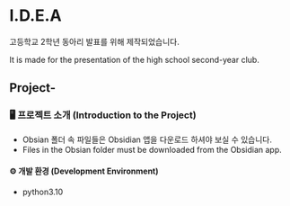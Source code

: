 # I.D.E.A
고등학교 2학년 동아리 발표를 위해 제작되었습니다.

It is made for the presentation of the high school second-year club.

## Project-

### 🖥 프로젝트 소개 (Introduction to the Project)

- Obsian 폴더 속 파일들은 Obsidian 앱을 다운로드 하셔야 보실 수 있습니다.
- Files in the Obsian folder must be downloaded from the Obsidian app.

#### ⚙️ 개발 환경 (Development Environment)
- python3.10
